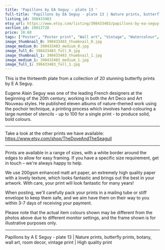 ```yaml
---
title: 'Papillons by EA Seguy - plate 13 '
full-title: 'Papillons by EA Seguy - plate 13 | Nature prints, butterfly prints, botany, wall art, room decor, vintage print | High quality print'
listing_id: 398433483
etsy_url: https://www.etsy.com/listing/398433483/papillons-by-ea-seguy-plate-13-nature?utm_source=site&utm_medium=api&utm_campaign=api
section_id: 19013728
price: 10.60
tags: ["Poster", "Poster print", "Wall art", "Vintage", "Watercolour", "Nature", "Botanical art", "Wildlife", "Nature print", "Butterfly print", "Butterfly art", "Butterfly poster", "High quality print"]
image_thumbnail_0: 398433483_thumbnail_0.jpg
image_medium_0: 398433483_medium_0.jpg
image_full_0: 398433483_full_0.jpg
image_thumbnail_1: 398433483_thumbnail_1.jpg
image_medium_1: 398433483_medium_1.jpg
image_full_1: 398433483_full_1.jpg
---
```

This is the thirteenth plate from a collection of 20 stunning butterfly prints by E A Seguy.

Eugene Alain Seguy was one of the leading French designers at the beginning of the 20th century, working in both the Art Deco and Art Nouveau styles. He published eleven albums of nature-themed work using the pochoir technique, a printing process which involves hand-colouring a large number of stencils - up to 100 for a single print -  to produce solid, bold colours.

---

Take a look at the other prints we have available: https://www.etsy.com/shop/TheDoveAndTheSeagull

---

Prints are available in a range of sizes, with a white border around the edges to allow for easy framing. If you have a specific size requirement, get in touch – we&#39;re always happy to help.

We use 200gsm enhanced matt art paper, an extremely high quality paper with a lovely texture, which looks fantastic and brings out the best in your artwork. With care, your print will look fantastic for many years!

When posting, we&#39;ll carefully pack your prints in a mailing tube or stiff envelope to keep them safe, and we aim have them on their way to you within 3-7 days of receiving your payment.

Please note that the actual item colours shown may be different from the photos above due to different monitor settings, and the frame shown is for illustrative purposes only.

---

Papillons by A E Seguy - plate 13 | Nature prints, butterfly prints, botany, wall art, room decor, vintage print | High quality print
